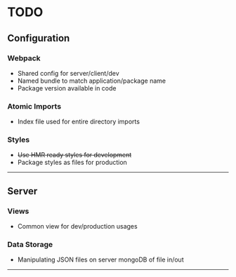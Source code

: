 # TODO

## Configuration

### Webpack
- Shared config for server/client/dev
- Named bundle to match application/package name
- Package version available in code

### Atomic Imports 
- Index file used for entire directory imports

### Styles
- ~~Use HMR ready styles for development~~
- Package styles as files for production

---

## Server

### Views
- Common view for dev/production usages

### Data Storage
- Manipulating JSON files on server mongoDB of file in/out

---


